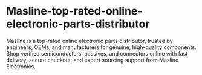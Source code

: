 # Masline-top-rated-online-electronic-parts-distributor
Masline is a top-rated online electronic parts distributor, trusted by engineers, OEMs, and manufacturers for genuine, high-quality components. Shop verified semiconductors, passives, and connectors online with fast delivery, secure checkout, and expert sourcing support from Masline Electronics.

